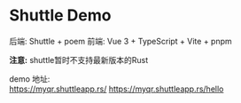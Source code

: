 # Shuttle Demo
后端: Shuttle + poem 
前端: Vue 3 + TypeScript + Vite + pnpm

**注意:** shuttle暂时不支持最新版本的Rust

demo 地址:   
https://myqr.shuttleapp.rs/
https://myqr.shuttleapp.rs/hello